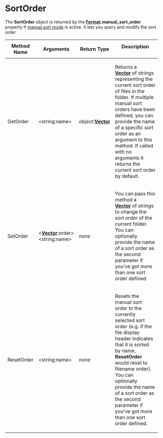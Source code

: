 # SortOrder

The **SortOrder** object is returned by the **[Format](format.md).manual_sort_order** property if [manual sort mode](/Manual/basic_concepts/sorting_and_grouping/manual_sorting.md) is active. It lets you query and modify the sort order.

<table>
<thead><tr><th>
Method Name</th><th>

**Arguments**</th><th>
Return Type</th><th>
Description
</th></tr></thead><tbody><tr><td>
GetOrder</td><td>

\<string:name\></td><td>

*object:***[Vector](vector.md)**</td><td>

Returns a **[Vector](vector.md)** of strings representing the current sort order of files in the folder. If multiple manual sort orders have been defined, you can provide the name of a specific sort order as an argument to this method. If called with no arguments it returns the current sort order by default.
</td></tr><tr><td>
SetOrder</td><td>

\<**[Vector](vector.md)**:order\>  
\<string:name\></td><td>

*none*</td><td>

You can pass this method a **[Vector](vector.md)** of strings to change the sort order of the current folder. You can optionally provide the name of a sort order as the second parameter if you’ve got more than one sort order defined.
</td></tr><tr><td>
ResetOrder</td><td>

\<string:name\></td><td>

*none*</td><td>

Resets the manual sort order to the currently selected sort order (e.g. if the file display header indicates that it is sorted by name, **ResetOrder** would reset to filename order). You can optionally provide the name of a sort order as the second parameter if you’ve got more than one sort order defined.
</td></tr></tbody>
</table>

